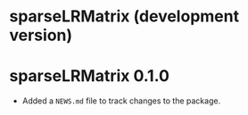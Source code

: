 # sparseLRMatrix (development version)

# sparseLRMatrix 0.1.0

* Added a `NEWS.md` file to track changes to the package.
